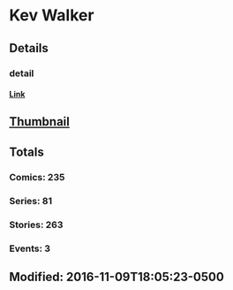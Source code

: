 # Kev  Walker 
## Details
### detail
#### [Link](http://marvel.com/comics/creators/234/kev_walker?utm_campaign=apiRef&utm_source=225578a89fc76f3d20fbffda5d17a88d)
## [Thumbnail](http://i.annihil.us/u/prod/marvel/i/mg/c/60/4bc6aa93936ea.jpg)
## Totals
### Comics: 235
### Series: 81
### Stories: 263
### Events: 3
## Modified: 2016-11-09T18:05:23-0500